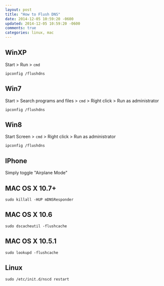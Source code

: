 ```yaml
---
layout: post
title: "How to Flush DNS"
date: 2014-12-05 10:59:20 -0600
updated: 2014-12-05 10:59:20 -0600
comments: true
categories: linux, mac
---
```


## WinXP

Start > Run > `cmd`

    ipconfig /flushdns

## Win7

Start > Search programs and files > `cmd` > Right click > Run as administrator

	ipconfig /flushdns

## Win8

Start Screen > `cmd` > Right click > Run as administrator

	ipconfig /flushdns

## IPhone

Simply toggle "Airplane Mode"

## MAC OS X 10.7+

    sudo killall -HUP mDNSResponder

## MAC OS X 10.6

    sudo dscacheutil -flushcache

## MAC OS X 10.5.1

	sudo lookupd -flushcache

## Linux

	sudo /etc/init.d/nscd restart


